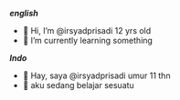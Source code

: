 ***english***
- 👋 Hi, I’m @irsyadprisadi 12 yrs old
- 🌱 I’m currently learning something

***Indo***
- 👋 Hay, saya @irsyadprisadi umur 11 thn
- 🌱 aku sedang belajar sesuatu

<!---
irsyadprisadi/irsyadprisadi is a ✨ special ✨ repository because its `README.md` (this file) appears on your GitHub profile.
You can click the Preview link to take a look at your changes.
-->
